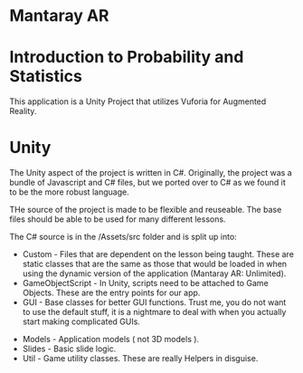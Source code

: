 Mantaray AR
===========

# Introduction to Probability and Statistics


This application is a Unity Project that utilizes Vuforia for Augmented Reality.

# Unity

The Unity aspect of the project is written in C#.  Originally, the project was a bundle of Javascript and C# files,
but we ported over to C# as we found it to be the more robust language.

THe source of the project is made to be flexible and reuseable.  The base files should be able to be used for many different lessons.

The C# source is in the /Assets/src folder and is split up into:

* Custom - Files that are dependent on the lesson being taught.  These are static classes that are the same as those that would be loaded in
when using the dynamic version of the application (Mantaray AR: Unlimited).
* GameObjectScript - In Unity, scripts need to be attached to Game Objects.  These are the entry points for our app.
* GUI - Base classes for better GUI functions.  Trust me, you do not want to use the default stuff, it is a nightmare to deal with when you
actually start making complicated GUIs.
- Models - Application models ( not 3D models ).
- Slides - Basic slide logic.
- Util - Game utility classes.  These are really Helpers in disguise.